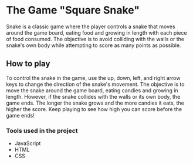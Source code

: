 # The Game "Square Snake"
Snake is a classic game where the player controls a snake that moves around the game board, eating food and growing in length with each piece of food consumed. The objective is to avoid colliding with the walls or the snake's own body while attempting to score as many points as possible.

## How to play
To control the snake in the game, use the up, down, left, and right arrow keys to change the direction of the snake's movement. The objective is to move the snake around the game board, eating candies and growing in length. However, if the snake collides with the walls or its own body, the game ends. The longer the snake grows and the more candies it eats, the higher the score. Keep playing to see how high you can score before the game ends!

### Tools used in the project
* JavaScript
* HTML
* CSS
